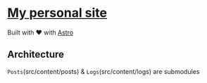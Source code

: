 # [My personal site](https://suraj.lol)
Built with ❤️ with [Astro](https://astro.build/)

## Architecture
`Posts`(src/content/posts) & `Logs`(src/content/logs) are submodules
